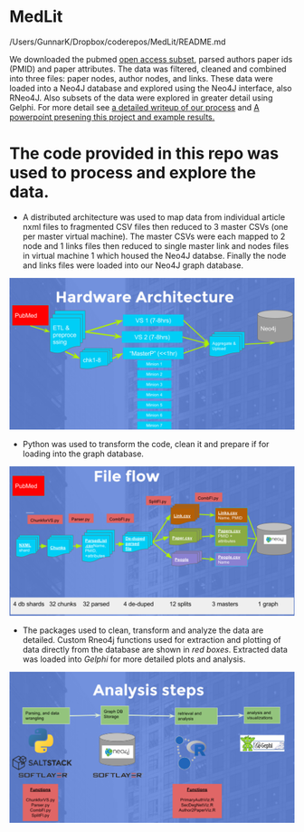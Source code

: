 # MedLit
/Users/GunnarK/Dropbox/coderepos/MedLit/README.md

We downloaded the pubmed [open access subset](http://www.ncbi.nlm.nih.gov/pmc/tools/ftp/), parsed authors paper ids (PMID) and paper attributes. The data was filtered, cleaned and combined into three files: paper nodes, author nodes, and links. These data were loaded into a Neo4J database and explored using the Neo4J interface, also RNeo4J. Also subsets of the data were explored in greater detail using Gelphi. For more detail see [a detailed writeup of our process](https://docs.google.com/document/d/1vHbXSXNLSNJU4KxtD1rUbTHcs1XtrkwzoCGV7EzozjY/edit?usp=sharing) and [A powerpoint presening this project and example results.](https://docs.google.com/presentation/d/1FELkytmmUrCnGzXpNByzaGyROO5Ybt7wtj55OoLVGWA/edit?ts=5718e3bb#slide=id.g1113dc688f_0_5)

# The code provided in this repo was used to process and explore the data.

* A distributed architecture was used to map data from individual article nxml files to fragmented CSV files then reduced to 3 master CSVs (one per master virtual machine). The master CSVs were each mapped to 2 node and 1 links files then reduced to single master link and nodes files in virtual machine 1 which housed the Neo4J databse. Finally the node and links files were loaded into our Neo4J graph database. 

![Alt text](/251_Img/CloudArchitecture.png?raw=true "cloud architecture used for mapping and reducing the data")

* Python was used to transform the code, clean it and prepare if for loading into the graph database.

![Alt text](/251_Img/FileTransform.png?raw=true "Map of file transformations and utility code")

* The packages used to clean, transform and analyze the data are detailed. Custom Rneo4j functions used for extraction and plotting of data directly from the database are shown in *red boxes*. Extracted data was loaded into *Gelphi* for more detailed plots and analysis.

![Alt text](/251_Img/Analysis.png?raw=true "Overview of analysis flow and packages used")
